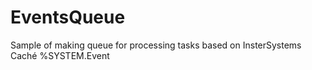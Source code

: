 # EventsQueue
Sample of making queue for processing tasks based on InsterSystems Caché %SYSTEM.Event   
